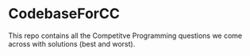 # CodebaseForCC

This repo contains all the Competitve Programming questions we come across with solutions (best and worst).
